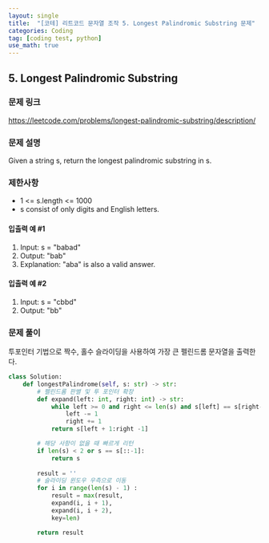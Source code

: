 ```yaml
---
layout: single
title:  "[코테] 리트코드 문자열 조작 5. Longest Palindromic Substring 문제"
categories: Coding
tag: [coding test, python]
use_math: true
---
```


## 5. Longest Palindromic Substring
### 문제 링크
<https://leetcode.com/problems/longest-palindromic-substring/description/>

### 문제 설명
Given a string s, return the longest palindromic substring in s.

### 제한사항
- 1 <= s.length <= 1000
- s consist of only digits and English letters.

#### 입출력 예 #1 
1. Input: s = "babad"
2. Output: "bab"
3. Explanation: "aba" is also a valid answer.

#### 입출력 예 #2
1. Input: s = "cbbd"
2. Output: "bb"

### 문제 풀이
투포인터 기법으로 짝수, 홀수 슬라이딩을 사용하여 가장 큰 펠린드롬 문자열을 출력한다.


```python
class Solution:
    def longestPalindrome(self, s: str) -> str:
        # 펠린드롬 판별 및 투 포인터 확장
        def expand(left: int, right: int) -> str:
            while left >= 0 and right <= len(s) and s[left] == s[right-1] :
                left -= 1
                right += 1
            return s[left + 1:right -1]

        # 해당 사항이 없을 때 빠르게 리턴
        if len(s) < 2 or s == s[::-1]:
            return s 
        
        result = ''
        # 슬라이딩 윈도우 우측으로 이동
        for i in range(len(s) - 1) :
            result = max(result, 
            expand(i, i + 1),
            expand(i, i + 2), 
            key=len)

        return result
```
